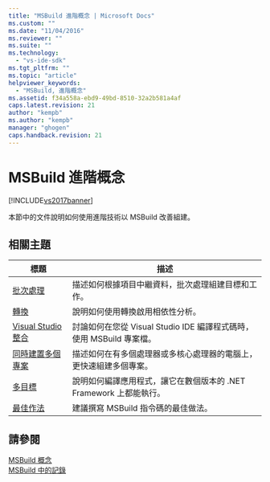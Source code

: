 ```yaml
---
title: "MSBuild 進階概念 | Microsoft Docs"
ms.custom: ""
ms.date: "11/04/2016"
ms.reviewer: ""
ms.suite: ""
ms.technology: 
  - "vs-ide-sdk"
ms.tgt_pltfrm: ""
ms.topic: "article"
helpviewer_keywords: 
  - "MSBuild, 進階概念"
ms.assetid: f34a558a-ebd9-49bd-8510-32a2b581a4af
caps.latest.revision: 21
author: "kempb"
ms.author: "kempb"
manager: "ghogen"
caps.handback.revision: 21
---
```

# MSBuild 進階概念
[!INCLUDE[vs2017banner](../code-quality/includes/vs2017banner.md)]

本節中的文件說明如何使用進階技術以 MSBuild 改善組建。  
  
## 相關主題  
  
|標題|描述|  
|--------|--------|  
|[批次處理](../msbuild/msbuild-batching.md)|描述如何根據項目中繼資料，批次處理組建目標和工作。|  
|[轉換](../msbuild/msbuild-transforms.md)|說明如何使用轉換啟用相依性分析。|  
|[Visual Studio 整合](../msbuild/visual-studio-integration-msbuild.md)|討論如何在您從 Visual Studio IDE 編譯程式碼時，使用 MSBuild 專案檔。|  
|[同時建置多個專案](../msbuild/building-multiple-projects-in-parallel-with-msbuild.md)|描述如何在有多個處理器或多核心處理器的電腦上，更快速組建多個專案。|  
|[多目標](../msbuild/msbuild-multitargeting-overview.md)|說明如何編譯應用程式，讓它在數個版本的 .NET Framework 上都能執行。|  
|[最佳作法](../msbuild/msbuild-best-practices.md)|建議撰寫 MSBuild 指令碼的最佳做法。|  
  
## 請參閱  
 [MSBuild 概念](../msbuild/msbuild-concepts.md)   
 [MSBuild 中的記錄](../msbuild/logging-in-msbuild.md)